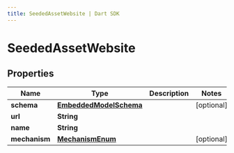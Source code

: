```yaml
---
title: SeededAssetWebsite | Dart SDK
---
```


# SeededAssetWebsite

## Properties
Name | Type | Description | Notes
------------ | ------------- | ------------- | -------------
**schema** | [**EmbeddedModelSchema**](EmbeddedModelSchema) |  | [optional] 
**url** | **String** |  | 
**name** | **String** |  | 
**mechanism** | [**MechanismEnum**](MechanismEnum) |  | [optional] 


